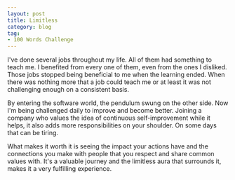 ```yaml
---
layout: post
title: Limitless
category: blog
tag:
- 100 Words Challenge
---
```

I've done several jobs throughout my life. All of them had something to teach me. I benefited from every one of them, even from the ones I disliked. Those jobs stopped being beneficial to me when the learning ended. When there was nothing more that a job could teach me or at least it was not challenging enough on a consistent basis.

By entering the software world, the pendulum swung on the other side. Now I'm being challenged daily to improve and become better. Joining a company who values the idea of continuous self-improvement while it helps, it also adds more responsibilities on your shoulder. On some days that can be tiring.

What makes it worth it is seeing the impact your actions have and the connections you make with people that you respect and share common values with. It's a valuable journey and the limitless aura that surrounds it, makes it a very fulfilling experience.
